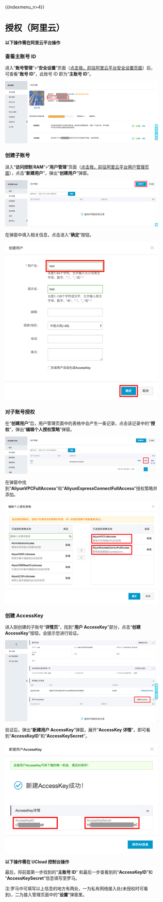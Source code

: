 {{indexmenu_n>4}}

# 授权（阿里云）

**<span class="underline">以下操作需在阿里云平台操作</span>**

### 查看主账号 ID

进入“**账号管理**”\>“**安全设置**”页面（[点击我，前往阿里云平台安全设置页面](https://account.console.aliyun.com/#/secure)）后，可查看“**账号
ID**”，此账号 ID 即为“**主账号 ID**”。

![](/images/operation/ali_auth/step1.png)

### 创建子账号

进入“**访问控制
RAM**”\>“**用户管理**”页面（[点击我，前往阿里云平台用户管理页面](https://ram.console.aliyun.com/#/user/list)），点击“**新建用户**”，弹出“**创建用户**”弹窗。

![](/images/operation/ali_auth/step2.png)

在弹窗中填入相关信息，点击进入“**确定**”按钮。

![](/images/operation/ali_auth/step3.png)

### 对子账号授权

在“**创建用户**”后，用户管理页面中的表格中会产生一条记录，点击该记录中的“**授权**”，弹出“**编辑个人授权策略**”弹窗。

![](/images/operation/ali_auth/step4.png)

在弹窗中找到“**AliyunVPCFullAccess**”和“**AliyunExpressConnectFullAccess**”授权策略并添加。

![](/images/operation/ali_auth/step5.png)

### 创建 AccessKey

进入刚创建的子账号“**详情页**”，找到“**用户 AccessKey**”部分，点击“**创建
AccessKey**”按钮，会提示您进行验证。

![](/images/operation/ali_auth/step6.png)

验证后，弹出“**新建用户 AccessKey**”弹窗，展开“**AccessKey 详情**”，即可看
到“**AccessKeyID**”和“**AccessKeySecret**”。

![](/images/operation/ali_auth/step7.png)

**<span class="underline">以下操作需在 UCloud 控制台操作</span>**

最后，将前面第一步找到的“**主账号 ID**” 和最后一步查看到的“**AccessKeyID**”和
“**AccessKeySecret**”信息填写至罗马。

注:罗马中可填写以上信息的地方有两处，一为私有网络接入处(未授权时可看到)，二为接入管理页面中的“**设置**”弹窗里。
